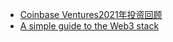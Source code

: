 

- [Coinbase Ventures2021年投资回顾](https://www.theblockbeats.info/news/28987)
- [A simple guide to the Web3 stack](https://blog.coinbase.com/a-simple-guide-to-the-web3-stack-785240e557f0)